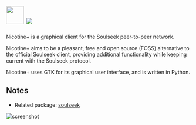 # <img src="https://raw.githubusercontent.com/majkinetor/au-packages/master/nicotine-plus/icon.svg" width="48" height="48"/> [![](https://img.shields.io/chocolatey/v/nicotine-plus.svg?color=red&label=nicotine-plus)](https://chocolatey.org/packages/nicotine-plus)

Nicotine+ is a graphical client for the Soulseek peer-to-peer network.

Nicotine+ aims to be a pleasant, free and open source (FOSS) alternative to the official Soulseek client, providing additional functionality while keeping current with the Soulseek protocol.

Nicotine+ uses GTK for its graphical user interface, and is written in Python.

## Notes

- Related package: [soulseek](https://community.chocolatey.org/packages/soulseek)


![screenshot](https://cdn.rawgit.com/majkinetor/chocolatey/master/nicotine-plus/screenshot.png)
